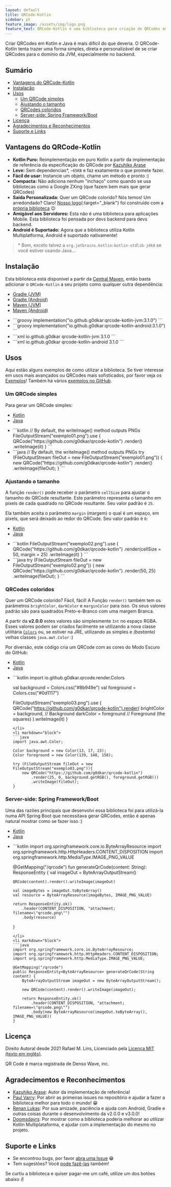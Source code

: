 ```yaml
---
layout: default
title: QRCode-Kotlin
sidebar: pt
feature_image: /assets/img/logo.png
feature_text: QRCode-Kotlin é uma biblioteca para criação de QRCodes em Kotlin e Java
---
```

Criar QRCodes em Kotlin e Java é mais difícil do que deveria. O QRCode-Kotlin tenta trazer uma forma simples, direta e
personalizável de se criar QRCodes para o domínio da JVM, especialmente no backend.

## Sumário

<!-- toc -->

- [Vantagens do QRCode-Kotlin](#vantagens-do-qrcode-kotlin)
- [Instalação](#instalacao)
- [Usos](#usos)
  * [Um QRCode simples](#um-qrcode-simples)
  * [Ajustando o tamanho](#ajustando-o-tamanho)
  * [QRCodes coloridos](#qrcodes-coloridos)
  * [Server-side: Spring Framework/Boot](#server-side-spring-frameworkboot)
- [Licença](#licenca)
- [Agradecimentos e Reconhecimentos](#agradecimentos-e-reconhecimentos)
- [Suporte e Links](#suporte-e-links)

<!-- tocstop -->

## Vantagens do QRCode-Kotlin

* **Kotlin Puro:** Reimplementação em puro Kotlin a partir da implementação de referência da especificação do QRCode
  por [Kazuhiko Arase](https://github.com/kazuhikoarase/qrcode-generator)
* **Leve:** Sem dependencias*, `~65KB` e faz exatamente o que promete fazer.
* **Fácil de usar:** Instancie um objeto, chame um método e pronto :)
* **Compacta:** Não adiciona nenhum "inchaço" como quando se usa bibliotecas como a Google ZXing (que fazem bem mais que
  gerar QRCodes)
* **Saída Personalizada:** Quer um QRCode colorido? Nós temos! Um arredondado? Claro! [Nosso logo](/assets/img/logo.png){:target="_blank"}
  foi construído com a [própria biblioteca](https://github.com/g0dkar/qrcode-kotlin/blob/main/examples/kotlin/src/main/kotlin/QRCodeKotlinLogo.kt) 😉
* **Amigável aos Servidores:** Esta não é uma biblioteca para aplicações Mobile. Esta biblioteca foi pensada por devs
  backend para devs backend.
* **Android é Suportado:** Agora que a biblioteca utiliza Kotlin Multiplatforma, Android é suportado nativamente!

>\* Bom, exceto talvez a `org.jetbrains.kotlin:kotlin-stdlib-jdk8` se você estiver usando Java...

## Instalação

Esta biblioteca está disponível a partir da [Central Maven](https://search.maven.org/artifact/io.github.g0dkar/qrcode-kotlin/3.1.0/qrcode-kotlin),
então basta adicionar o `QRCode-Kotlin` a seu projeto como qualquer outra dependência:

<ul class="tab" data-tab="736c69e9-16ec-4d21-b16b-0f2ed22bcfcf" data-name="deps">
    <li class="active"><a href="#">Gradle (JVM)</a></li>
    <li><a href="#">Gradle (Android)</a></li>
    <li><a href="#">Maven (JVM)</a></li>
    <li><a href="#">Maven (Android)</a></li>
</ul>
<ul class="tab-content" id="736c69e9-16ec-4d21-b16b-0f2ed22bcfcf" data-name="deps">
<li class="active" markdown="block">
```groovy
implementation("io.github.g0dkar:qrcode-kotlin-jvm:3.1.0")
```
</li>
<li markdown="block">
```groovy
implementation("io.github.g0dkar:qrcode-kotlin-android:3.1.0")
```
</li>
<li markdown="block">
```xml
<dependency>
    <groupId>io.github.g0dkar</groupId>
    <artifactId>qrcode-kotlin-jvm</artifactId>
    <version>3.1.0</version>
</dependency>
```
</li>
<li markdown="block">
```xml
<dependency>
    <groupId>io.github.g0dkar</groupId>
    <artifactId>qrcode-kotlin-android</artifactId>
    <version>3.1.0</version>
</dependency>
```
</li>
</ul>

## Usos

Aqui estão alguns exemplos de como utilizar a biblioteca. Se tiver interesse em usos mais avançados ou QRCodes mais
sofisticados, por favor veja os [Exemplos](/exemplos)! Também há vários [exemplos no GitHub](https://github.com/g0dkar/qrcode-kotlin/tree/main/examples).

### Um QRCode simples

Para gerar um QRCode simples:

<ul class="tab" data-tab="900b518b-69c9-470b-80ca-8573b8396a41" data-name="exemplo01">
    <li class="active"><a href="#">Kotlin</a></li>
    <li><a href="#">Java</a></li>
</ul>
<ul class="tab-content" id="900b518b-69c9-470b-80ca-8573b8396a41" data-name="exemplo01">
<li class="active" markdown="block">
```kotlin
// By default, the writeImage() method outputs PNGs
FileOutputStream("exemplo01.png").use {
    QRCode("https://github.com/g0dkar/qrcode-kotlin")
        .render()
        .writeImage(it)
}
```
</li>
<li markdown="block">
```java
// By default, the writeImage() method outputs PNGs
try (FileOutputStream fileOut = new FileOutputStream("exemplo01.png")) {
    new QRCode("https://github.com/g0dkar/qrcode-kotlin")
        .render()
        .writeImage(fileOut);
}
```
</li>
</ul>

### Ajustando o tamanho

A função `render()` pode receber o parâmetro `cellSize` para ajustar o tamanho do QRCode resultante. Este parâmetro
representa o tamanho em pixels de cada quadrado no QRCode resultante. Seu valor padrão é `25`.

Ela também aceita o parâmetro `margin` (margem) o qual é um espaço, em pixels, que será deixado ao redor do QRCode.
Seu valor padrão é `0`:

<ul class="tab" data-tab="2ca78d92-b6cd-40dd-8b1c-ec031b180a8b" data-name="exemplo02">
    <li class="active"><a href="#">Kotlin</a></li>
    <li><a href="#">Java</a></li>
</ul>
<ul class="tab-content" id="2ca78d92-b6cd-40dd-8b1c-ec031b180a8b" data-name="exemplo02">
<li class="active" markdown="block">
```kotlin
FileOutputStream("exemplo02.png").use {
    QRCode("https://github.com/g0dkar/qrcode-kotlin")
        .render(cellSize = 50, margin = 25)
        .writeImage(it)
}
```
</li>
<li markdown="block">
```java
try (FileOutputStream fileOut = new FileOutputStream("exemplo02.png")) {
    new QRCode("https://github.com/g0dkar/qrcode-kotlin")
        .render(50, 25)
        .writeImage(fileOut);
}
```
</li>
</ul>

### QRCodes coloridos

Quer um QRCode colorido? Fácil, fácil! A Função `render()` também tem os parâmetros `brightColor`, `darkColor` e
`marginColor` para isso. Os seus valores padrão são para quadrados Preto-e-Branco com uma margem Branca.

A partir da **v2.0.0** estes valores são simplesmente `Int` no espaço RGBA. Esses valores podem ser criados
facilmente se utilizando a nova classe utilitária [`Colors`](https://github.com/g0dkar/qrcode-kotlin/blob/main/src/commonMain/kotlin/io/github/g0dkar/qrcode/render/Colors.kt)
ou, se estiver na JRE, utilizando as simples e _(bastante)_ velhas classes `java.awt.Color` :)

Por diversão, este código cria um QRCode com as cores do Modo Escuro do GitHub:

<ul class="tab" data-tab="7c04714b-8dd3-47ed-90cb-0baaf44d8daa" data-name="exemplo03">
    <li class="active"><a href="#">Kotlin</a></li>
    <li><a href="#">Java</a></li>
</ul>
<ul class="tab-content" id="7c04714b-8dd3-47ed-90cb-0baaf44d8daa" data-name="exemplo03">
<li class="active" markdown="block">
```kotlin
import io.github.g0dkar.qrcode.render.Colors

val background = Colors.css("#8b949e")
val foreground = Colors.css("#0d1117")

FileOutputStream("exemplo03.png").use {
QRCode("https://github.com/g0dkar/qrcode-kotlin").render(
brightColor = background, // Background
darkColor = foreground    // Foreground (the squares)
).writeImage(it)
}
```
</li>
<li markdown="block">
```java
import java.awt.Color;

Color background = new Color(13, 17, 23);
Color foreground = new Color(139, 148, 158);

try (FileOutputStream fileOut = new FileOutputStream("exemplo03.png")){
    new QRCode("https://github.com/g0dkar/qrcode-kotlin")
        .render(25, 0, background.getRGB(), foreground.getRGB())
        .writeImage(fileOut);
}
```
</li>
</ul>

### Server-side: Spring Framework/Boot

Uma das razões principais que desenvolvi essa biblioteca foi para utilizá-la numa API Spring Boot que necessitava
gerar QRCodes, então é apenas natural mostrar como se fazer isso :)

<ul class="tab" data-tab="013583aa-c7bd-48a8-9d9f-d463669ac699" data-name="exemplo04">
    <li class="active"><a href="#">Kotlin</a></li>
    <li><a href="#">Java</a></li>
</ul>
<ul class="tab-content" id="013583aa-c7bd-48a8-9d9f-d463669ac699" data-name="exemplo04">
<li class="active" markdown="block">
```kotlin
import org.springframework.core.io.ByteArrayResource
import org.springframework.http.HttpHeaders.CONTENT_DISPOSITION
import org.springframework.http.MediaType.IMAGE_PNG_VALUE

@GetMapping("/qrcode")
fun generateQrCode(content: String): ResponseEntity<ByteArrayResource> {
val imageOut = ByteArrayOutputStream()

    QRCode(content).render().writeImage(imageOut)

    val imageBytes = imageOut.toByteArray()
    val resource = ByteArrayResource(imageBytes, IMAGE_PNG_VALUE)

    return ResponseEntity.ok()
        .header(CONTENT_DISPOSITION, "attachment; filename=\"qrcode.png\"")
        .body(resource)
}
```
</li>
<li markdown="block">
```java
import org.springframework.core.io.ByteArrayResource;
import org.springframework.http.HttpHeaders.CONTENT_DISPOSITION;
import org.springframework.http.MediaType.IMAGE_PNG_VALUE;

@GetMapping("/qrcode")
public ResponseEntity<ByteArrayResource> generateQrCode(String content) {
    ByteArrayOutputStream imageOut = new ByteArrayOutputStream();

    new QRCode(content).render().writeImage(imageOut);

    return ResponseEntity.ok()
        .header(CONTENT_DISPOSITION, "attachment; filename=\"qrcode.png\"")
        .body(new ByteArrayResource(imageOut.toByteArray(), IMAGE_PNG_VALUE))
}
```
</li>
</ul>

## Licença

Direito Autoral desde 2021 Rafael M. Lins, Licenciado pela [Licença MIT (texto em inglês)](https://rafaellins.mit-license.org/2021/).

QR Code é marca registrada de Denso Wave, inc.

## Agradecimentos e Reconhecimentos

* [Kazuhiko Arase](https://github.com/kazuhikoarase): Autor da implementação de referência!
* [Paul Varry](https://github.com/pvarry): Por abrir as primeiras issues no repositório e ajudar a fazer a biblioteca
  melhor para todo o mundo! 😁
* [Renan Lukas](https://github.com/RenanLukas): Por sua amizade, paciência e ajuda com Android, Gradle e outras coisas
  durante o desenvolvimento da v2.0.0 e v3.0.0!
* [Doomsdayrs](https://github.com/Doomsdayrs): Por mostrar como a biblioteca poderia melhorar ao utilizar Kotlin
  Multiplataforma, e ajudar com a implementação do mesmo no projeto.

## Suporte e Links

* Se encontrou bugs, por
  favor [abra uma Issue](https://github.com/g0dkar/qrcode-kotlin/issues/new?assignees=g0dkar&labels=bug&template=bug_report.md&title=)
  😁
* Tem sugestões?
  Você [pode fazê-las](https://github.com/g0dkar/qrcode-kotlin/issues/new?assignees=&labels=&template=feature_request.md&title=)
  também!

Se curtiu a biblioteca e quiser pagar-me um café, utilize um dos botões abaixo ✌️
